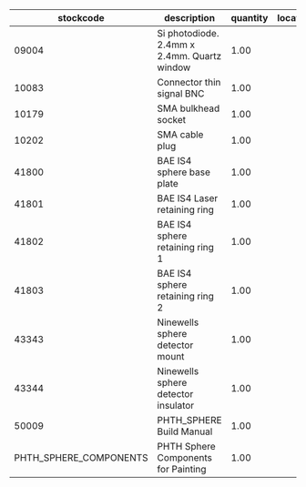 |stockcode|description|quantity|location|
|---------|-----------|--------|--------|
|09004|Si photodiode. 2.4mm x 2.4mm. Quartz window|1.00||
|10083|Connector thin signal BNC|1.00||
|10179|SMA bulkhead socket|1.00||
|10202|SMA cable plug|1.00||
|41800|BAE IS4 sphere base plate|1.00||
|41801|BAE IS4 Laser retaining ring|1.00||
|41802|BAE IS4 sphere retaining ring 1|1.00||
|41803|BAE IS4 sphere retaining ring 2|1.00||
|43343|Ninewells sphere detector mount|1.00||
|43344|Ninewells sphere detector insulator|1.00||
|50009|PHTH_SPHERE Build Manual|1.00||
|PHTH_SPHERE_COMPONENTS|PHTH Sphere Components for Painting|1.00||
